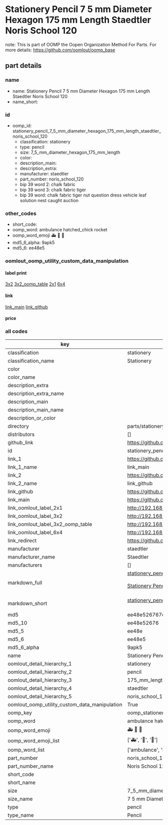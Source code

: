 # Stationery Pencil 7 5 mm Diameter Hexagon 175 mm Length Staedtler Noris School 120  

note: This is part of OOMP the Oopen Organization Method For Parts. For more details: https://github.com/oomlout/oomp_base

##  part details
  







### name
* name: Stationery Pencil 7 5 mm Diameter Hexagon 175 mm Length Staedtler Noris School 120
* name_short: 
### id
* oomp_id: stationery_pencil_7_5_mm_diameter_hexagon_175_mm_length_staedtler_noris_school_120
  * classification: stationery
  * type: pencil
  * size: 7_5_mm_diameter_hexagon_175_mm_length
  * color: 
  * description_main: 
  * description_extra: 
  * manufacturer: staedtler
  * part_number: noris_school_120
  * bip 39 word 2: chalk fabric
  * bip 39 word 3: chalk fabric tiger
  * bip 39 word: chalk fabric tiger nut question dress vehicle leaf solution nest caught auction

### other_codes
* short_code: 
* oomp_word: ambulance hatched_chick rocket
* oomp_word_emoji :ambulance: :hatched_chick: :rocket:
* md5_6_alpha: 9apk5
* md5_6: ee48e5






### oomlout_oomp_utility_custom_data_manipulation
#### label print
[3x2](http://192.168.1.245:1112/?label=oomp%209apk5)
[3x2_oomp_table](http://192.168.1.108:1112/?label=oomp%209apk5)
[2x1](http://192.168.1.242:1112/?label=oomp%209apk5)
[6x4](http://192.168.1.55:1112/?label=oomp%209apk5)    

#### link

[link_main](https://github.com/oomlout/oomlout_oomp_version_1_messy/tree/main/parts/stationery_pencil_7_5_mm_diameter_hexagon_175_mm_length_staedtler_noris_school_120) [link_github](https://github.com/oomlout/oomlout_oomp_version_1_messy/tree/main/parts/stationery_pencil_7_5_mm_diameter_hexagon_175_mm_length_staedtler_noris_school_120)                             

#### price







### all codes 
| key | value |  
| --- | --- |  
| classification | stationery |  
| classification_name | Stationery |  
| color |  |  
| color_name |  |  
| description_extra |  |  
| description_extra_name |  |  
| description_main |  |  
| description_main_name |  |  
| description_or_color |   |  
| directory | parts/stationery_pencil_7_5_mm_diameter_hexagon_175_mm_length_staedtler_noris_school_120 |  
| distributors | [] |  
| github_link | https://github.com/oomlout/oomlout_oomp_part_src/tree/main/parts/stationery_pencil_7_5_mm_diameter_hexagon_175_mm_length_staedtler_noris_school_120 |  
| id | stationery_pencil_7_5_mm_diameter_hexagon_175_mm_length_staedtler_noris_school_120 |  
| link_1 | https://github.com/oomlout/oomlout_oomp_version_1_messy/tree/main/parts/stationery_pencil_7_5_mm_diameter_hexagon_175_mm_length_staedtler_noris_school_120 |  
| link_1_name | link_main |  
| link_2 | https://github.com/oomlout/oomlout_oomp_version_1_messy/tree/main/parts/stationery_pencil_7_5_mm_diameter_hexagon_175_mm_length_staedtler_noris_school_120 |  
| link_2_name | link_github |  
| link_github | https://github.com/oomlout/oomlout_oomp_version_1_messy/tree/main/parts/stationery_pencil_7_5_mm_diameter_hexagon_175_mm_length_staedtler_noris_school_120 |  
| link_main | https://github.com/oomlout/oomlout_oomp_version_1_messy/tree/main/parts/stationery_pencil_7_5_mm_diameter_hexagon_175_mm_length_staedtler_noris_school_120 |  
| link_oomlout_label_2x1 | http://192.168.1.242:1112/?label=oomp%209apk5 |  
| link_oomlout_label_3x2 | http://192.168.1.245:1112/?label=oomp%209apk5 |  
| link_oomlout_label_3x2_oomp_table | http://192.168.1.108:1112/?label=oomp%209apk5 |  
| link_oomlout_label_6x4 | http://192.168.1.55:1112/?label=oomp%209apk5 |  
| link_redirect | https://github.com/oomlout/oomlout_oomp_version_1_messy/tree/main/parts/stationery_pencil_7_5_mm_diameter_hexagon_175_mm_length_staedtler_noris_school_120 |  
| manufacturer | staedtler |  
| manufacturer_name | Staedtler |  
| manufacturers | [] |  
| markdown_full | [stationery_pencil_7_5_mm_diameter_hexagon_175_mm_length_staedtler_noris_school_120](none)<br>[](none)<br>[Stationery Pencil 7 5 Mm Diameter Hexagon 175 Mm Length Staedtler Noris School 120](none)<br><br> |  
| markdown_short | [stationery_pencil_7_5_mm_diameter_hexagon_175_mm_length_staedtler_noris_school_120](none)<br><br> |  
| md5 | ee48e526767ebe3d0ad7c97bc3d4592f |  
| md5_10 | ee48e52676 |  
| md5_5 | ee48e |  
| md5_6 | ee48e5 |  
| md5_6_alpha | 9apk5 |  
| name | Stationery Pencil 7 5 mm Diameter Hexagon 175 mm Length Staedtler Noris School 120 |  
| oomlout_detail_hierarchy_1 | stationery |  
| oomlout_detail_hierarchy_2 | pencil |  
| oomlout_detail_hierarchy_3 | 175_mm_length |  
| oomlout_detail_hierarchy_4 | staedtler |  
| oomlout_detail_hierarchy_5 | noris_school_120 |  
| oomlout_oomp_utility_custom_data_manipulation | True |  
| oomp_key | oomp_stationery_pencil_7_5_mm_diameter_hexagon_175_mm_length_staedtler_noris_school_120 |  
| oomp_word | ambulance hatched_chick rocket |  
| oomp_word_emoji | :ambulance: :hatched_chick: :rocket: |  
| oomp_word_emoji_list | [':ambulance:', ':hatched_chick:', ':rocket:'] |  
| oomp_word_list | ['ambulance', 'hatched_chick', 'rocket'] |  
| part_number | noris_school_120 |  
| part_number_name | Noris School 120 |  
| short_code |  |  
| short_name |  |  
| size | 7_5_mm_diameter_hexagon_175_mm_length |  
| size_name | 7 5 mm Diameter Hexagon 175 mm Length |  
| type | pencil |  
| type_name | Pencil |  
